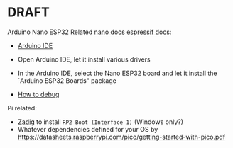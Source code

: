 # DRAFT

Arduino Nano ESP32 Related [nano docs](https://docs.arduino.cc/hardware/nano-esp32/) [espressif docs](https://docs.espressif.com/projects/esp-idf/en/latest/esp32s3/api-reference/index.html#):

* [Arduino IDE](https://www.arduino.cc/en/software)
* Open Arduino IDE, let it install various drivers
* In the Arduino IDE, select the Nano ESP32 board and let it install the `Arduino ESP32 Boards" package

* [How to debug](https://docs.arduino.cc/tutorials/nano-esp32/debugging/)

Pi related:

* [Zadig](https://zadig.akeo.ie/) to install `RP2 Boot (Interface 1)` (Windows only?)
* Whatever dependencies defined for your OS by <https://datasheets.raspberrypi.com/pico/getting-started-with-pico.pdf>
